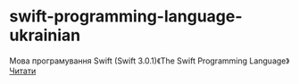 # swift-programming-language-ukrainian
Мова програмування Swift (Swift 3.0.1)《The Swift Programming Language》
[Читати](Markdown/SUMMARY.md)
